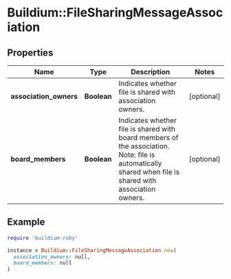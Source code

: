 # Buildium::FileSharingMessageAssociation

## Properties

| Name | Type | Description | Notes |
| ---- | ---- | ----------- | ----- |
| **association_owners** | **Boolean** | Indicates whether file is shared with association owners. | [optional] |
| **board_members** | **Boolean** | Indicates whether file is shared with board members of the association. Note: file is automatically shared when file is shared with association owners. | [optional] |

## Example

```ruby
require 'buildium-ruby'

instance = Buildium::FileSharingMessageAssociation.new(
  association_owners: null,
  board_members: null
)
```

